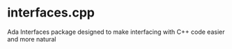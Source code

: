 # interfaces.cpp
Ada Interfaces package designed to make interfacing with C++ code easier and more natural
